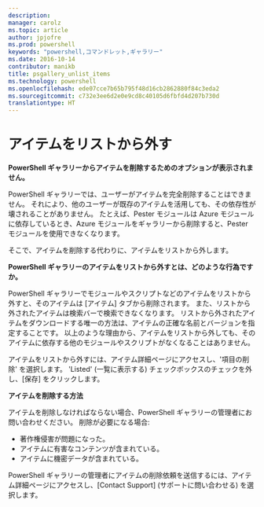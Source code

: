 ```yaml
---
description: 
manager: carolz
ms.topic: article
author: jpjofre
ms.prod: powershell
keywords: "powershell,コマンドレット,ギャラリー"
ms.date: 2016-10-14
contributor: manikb
title: psgallery_unlist_items
ms.technology: powershell
ms.openlocfilehash: ede07cce7b65b795f48d16cb2862880f84c3eda2
ms.sourcegitcommit: c732e3ee6d2e0e9cd8c40105d6fbfd4d207b730d
translationtype: HT
---
```

# <a name="unlisting-items"></a>アイテムをリストから外す

**PowerShell ギャラリーからアイテムを削除するためのオプションが表示されません。**

PowerShell ギャラリーでは、ユーザーがアイテムを完全削除することはできません。 それにより、他のユーザーが既存のアイテムを活用しても、その依存性が壊されることがありません。 たとえば、Pester モジュールは Azure モジュールに依存しているとき、Azure モジュールをギャラリーから削除すると、Pester モジュールを使用できなくなります。

そこで、アイテムを削除する代わりに、アイテムをリストから外します。

**PowerShell ギャラリーのアイテムをリストから外すとは、どのような行為ですか。**

PowerShell ギャラリーでモジュールやスクリプトなどのアイテムをリストから外すと、そのアイテムは [アイテム] タブから削除されます。
また、リストから外されたアイテムは検索バーで検索できなくなります。
リストから外されたアイテムをダウンロードする唯一の方法は、アイテムの正確な名前とバージョンを指定することです。
以上のような理由から、アイテムをリストから外しても、そのアイテムに依存する他のモジュールやスクリプトがなくなることはありません。

アイテムをリストから外すには、アイテム詳細ページにアクセスし、'項目の削除' を選択します。 'Listed' (一覧に表示する) チェックボックスのチェックを外し、[保存] をクリックします。

**アイテムを削除する方法**

アイテムを削除しなければならない場合、PowerShell ギャラリーの管理者にお問い合わせください。
削除が必要になる場合:
- 著作権侵害が問題になった。
- アイテムに有害なコンテンツが含まれている。
- アイテムに機密データが含まれている。

PowerShell ギャラリーの管理者にアイテムの削除依頼を送信するには、アイテム詳細ページにアクセスし、[Contact Support] \(サポートに問い合わせる) を選択します。  


